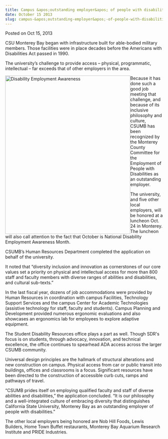 ```yaml
---
title: Campus &apos;outstanding employer&apos; of people with disabilities
date: October 15 2013
slug: campus-&apos;outstanding-employer&apos;-of-people-with-disabilities
---
```





<span class="date">Posted on Oct 15, 2013    </span>
<p>CSU Monterey Bay began with infrastructure built for able-bodied
military members. Those facilities were in place decades before the
Americans with Disabilities Act passed in 1990.</p>
<p>The university&#x2019;s challenge to provide access &#x2013; physical,
programmatic, intellectual &#x2013; far exceeds that of other employers in
the area.</p>
<p><img alt="Disability Employment Awareness" src="http://news.csumb.edu/sites/default/files/65/attachments/news/images/ada_story_image_for_web.jpg" style="float:left; width:400px; height:507px">Because it has done
such a good job meeting that challenge, and because of its
inclusive philosophy and culture, CSUMB has been recognized by the
Monterey County Committee for the Employment of People with
Disabilities as an outstanding employer.</img></p>
<p>The university, and five other local employers, will be honored
at a luncheon Oct. 24 in Monterey. The luncheon will also call
attention to the fact that October is National Disability
Employment Awareness Month.</p>
<p>CSUMB&#x2019;s Human Resources Department completed the application on
behalf of the university.</p>
<p>It noted that &#x201C;diversity inclusion and innovation as
cornerstones of our core values set a priority on physical and
intellectual access for more than 800 staff and faculty members
with diverse ranges of abilities and disabilities, and cultural
sub-texts.&#x201D;</p>
<p>In the last fiscal year, dozens of job accommodations were
provided by Human Resources in coordination with campus Facilities,
Technology Support Services and the campus Center for Academic
Technologies (assistive technology for staff, faculty and
students). Campus Planning and Development provided numerous
ergonomic evaluations and also showcases an ergonomics lab for
employees to explore adaptive equipment.</p>
<p>The Student Disability Resources office plays a part as well.
Though SDR&apos;s focus is on students, through advocacy, innovation,
and technical excellence, the office continues to spearhead ADA
access across the larger CSUMB community.</p>
<p>Universal design principles are the hallmark of structural
alterations and new construction on campus. Physical access from
car or public transit into buildings, offices and classrooms is a
focus. Significant resources have been directed to the construction
of accessible curb cuts, ramps and pathways of travel.</p>
<p>&#x201C;CSUMB prides itself on employing qualified faculty and staff of
diverse abilities and disabilities,&#x201D; the application concluded. &#x201C;It
is our philosophy and a well-integrated culture of embracing
diversity that distinguishes California State University, Monterey
Bay as an outstanding employer of people with disabilities.&#x201D;</p>
<p>The other local employers being honored are Nob Hill Foods,
Lewis Builders, Home Town Buffet restaurants, Monterey Bay Aquarium
Research Institute and PRIDE Industries.</p>
<p>&#xA0;</p>
<p><br>
&#xA0;</br></p>





